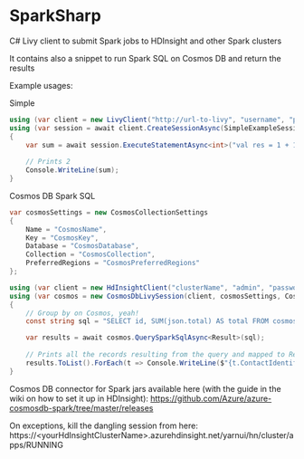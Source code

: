 # SparkSharp
C# Livy client to submit Spark jobs to HDInsight and other Spark clusters

It contains also a snippet to run Spark SQL on Cosmos DB and return the results

Example usages:

Simple

```csharp
using (var client = new LivyClient("http://url-to-livy", "username", "password"))
using (var session = await client.CreateSessionAsync(SimpleExampleSessionConfiguration.GetConfiguration()))
{
    var sum = await session.ExecuteStatementAsync<int>("val res = 1 + 1\nprintln(res)");
    
    // Prints 2
    Console.WriteLine(sum);
}
````

Cosmos DB Spark SQL

```csharp
var cosmosSettings = new CosmosCollectionSettings
{
    Name = "CosmosName",
    Key = "CosmosKey",
    Database = "CosmosDatabase",
    Collection = "CosmosCollection",
    PreferredRegions = "CosmosPreferredRegions"
};

using (var client = new HdInsightClient("clusterName", "admin", "password"))
using (var cosmos = new CosmosDbLivySession(client, cosmosSettings, CosmosExampleSessionConfiguration.GetConfiguration()))
{
    // Group by on Cosmos, yeah!
    const string sql = "SELECT id, SUM(json.total) AS total FROM cosmos GROUP BY id";

    var results = await cosmos.QuerySparkSqlAsync<Result>(sql);
                
    // Prints all the records resulting from the query and mapped to Result
    results.ToList().ForEach(t => Console.WriteLine($"{t.ContactIdentifier}:{t.Count}"));
}
```

Cosmos DB connector for Spark jars available here (with the guide in the wiki on how to set it up in HDInsight): https://github.com/Azure/azure-cosmosdb-spark/tree/master/releases

On exceptions, kill the dangling session from here: https://\<yourHdInsightClusterName\>.azurehdinsight.net/yarnui/hn/cluster/apps/RUNNING

